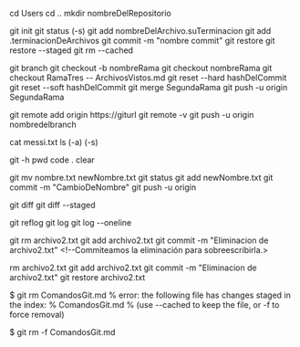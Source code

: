 <!-- Ubicación de directorio y creación del repositorio al que le iniciaremos GIT-->
cd Users <!--Cambio de directorio (carpeta) (cd = change directory). -->
cd .. <!--Retrocedemos al directorio anterior al que nos encontramos.-->
mkdir nombreDelRepositorio <!--Creamos un nuevo directorio (carpeta). -->

<!-- Comandos de git relacionados con la staging area -->
git init <!--Inicializamos el repositorio de git en el directorio en el que nos encontremos-->
git status (-s) <!--Muestra el estado de los archivos de la staging area (Added, Modified, Deleted, etc)-->
git add nombreDelArchivo.suTerminacion <!--Seleccionaremos que archivos o modificaciones añadir a staging area-->
git add .terminacionDeArchivos <!--Subirá o modificará todos los archivos con esa terminación a la staging area-->
git commit -m "nombre commit"<!--Confirma los cambios que esten en el staging area y sobreescribe al archivo-->
git restore <!--Recuperamos la versión del código del último commit guardado. Cargamos el último guardado.-->
git restore --staged <!--Sacaremos al archivo de la staging area-->
git rm --cached <!--Eliminamos un archivo de GIT de la staging area. Pero no se borrá de los archivos.-->


<!-- RAMAS -->
git branch <!--Se nos mostrarán todas las ramas del repositorio local de git-->
git checkout -b nombreRama <!-- Creamos una rama y nos paramos sobre ella. -->
git checkout nombreRama <!-- Seleccionamos otra rama para usar-->
git checkout RamaTres -- ArchivosVistos.md <!--En la rama que ejecutó el código pegamos un archivo de la rama indicada-->
git reset --hard hashDelCommit <!--Restauraremos un archivo con un commit anterior, eliminaremos el contenido de los siguientes commits aunque seguirán existiendo-->
git reset --soft hashDelCommit <!--A diferencia del anterior, no se perderán los datos de los siguientes commits-->
git merge SegundaRama <!--En la rama que ejecutó el código se pegarán todos los archivos de la rama indicada.-->
git push -u origin SegundaRama<!-- Pusheamos ramas al repositorio web de github.-->

<!-- GITHUB -->
git remote add origin https://giturl <!--Vinculamos nuestro repositorio local git al repositorio web de github-->
git remote -v <!--Se nos mostrará la URL del repositorio web al que vinculamos nuestro repositorio local -->
git push -u origin nombredelbranch <!--Pusheamos una rama al repositorio web de github-->


<!-- EXTRAS -->
cat messi.txt <!--Se muestra el contenido del archivo indicado.-->
ls (-a) (-s) <!--Se nos mostrarán los archivos del repositorio local git.--> 
<!-- -a agrega las carpetas ocultas (el repositorio .git) -s nos muestra el tamaño de cada directorio (carpeta) en bloques de discos -->
git -h <!-- Help. Te da opciones. -->
pwd <!--Mostrará el repositorio donde estamos ubicados. -->
code . <!-- Abrimos en VSCODE el repositorio en el que estamos parados. -->
clear <!-- Limpiamos git bash -->

<!-- CAMBIAR NOMBRES DE ARCHIVOS Y SU PROCESO PARA ACTUALIZARLOS EN LA PÁGINA WEB -->
git mv nombre.txt newNombre.txt <!-- Cambio de nombre. Ahora se debe agregar este cambio a staging area y commitearlo para pushearlo.-->
git status <!-- Comprobamos el cambio de nombre. Deberá decir "Renamed" -->
git add newNombre.txt <!-- Añadimos el cambio de nombre a la staging area. -->
git commit -m "CambioDeNombre" <!-- Realizamos el commit para confirmar los cambios. -->
git push -u origin <!-- Pusheamos al repositorio web todos los cambios commiteados. En este caso el "git mv" que fue commiteado. -->

<!-- VER CAMBIOS REALIZADOS -->
git diff <!-- Mostrará los cambios realizados recientemente--> 
git diff --staged <!--Mostrará los cambios de la staging area listos para commitearse. -->

<!-- VER EL HISTORIAL DE CAMBIOS DE GIT -->
git reflog <!--Comando que mostrara EL HISTORIAL COMPLETO-->
git log <!-- Comando que se mostrará el historial reciente de movimientos en el git ( mostrará todos los commits con su nombre, autor y fecha) -->
git log --oneline <!-- Para que se vea reducido en una línea. Solo se mostrará el nombre del commit y su hash (ID) -->

<!-- BORRAR ARCHIVOS CON COMANDO GIT -->
git rm archivo2.txt <!-- Además de borrarlo de los archivos locales (working directory) lo eliminamos del repositorio de git. -->
git add archivo2.txt <!--Añadimos el delete a la staging area-->
git commit -m "Eliminacion de archivo2.txt" <!--Commiteamos la eliminación para sobreescribirla.>

<!-- BORRAR ARCHIVOS CON COMANDO DE SISTEMA OPERATIVO -->
rm archivo2.txt <!--Borramos el archivo del working directory (archivos locales) -->
git add archivo2.txt<!--Añadimos la eliminación a la staging area para commitearla y capitalizarla.-->
git commit -m "Eliminacion de archivo2.txt" <!-- Ahora realizaremos el commit de la eliminación. -->
git restore archivo2.txt <!-- Recuperamos el archivo borrado -->



<!-- Problema al intentar borrar y su posterior solución -->
$ git rm ComandosGit.md
% error: the following file has changes staged in the index:
%     ComandosGit.md
% (use --cached to keep the file, or -f to force removal)

$ git rm -f ComandosGit.md
<!-- rm 'ComandosGit.md' -->


<!-- Preguntarle a Guille como resolver el no poder ejecutar comandos al usar git log || git reflog -->